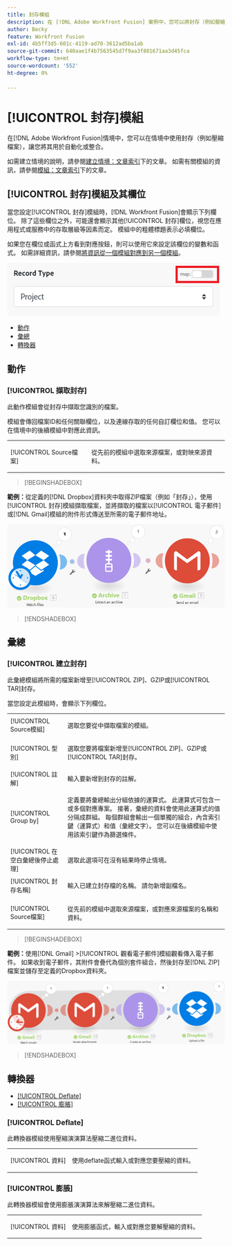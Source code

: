 ```yaml
---
title: 封存模組
description: 在 [!DNL Adobe Workfront Fusion] 案例中，您可以將封存（例如壓縮檔案）連線至多個協力廠商應用程式和服務。 例如，您可以設定一個情境
author: Becky
feature: Workfront Fusion
exl-id: 4b5ff3d5-601c-4119-ad70-3612ad5ba1ab
source-git-commit: 640aae1f4b7563545d7f9aa3f801671aa3d45fca
workflow-type: tm+mt
source-wordcount: '552'
ht-degree: 0%

---
```


# [!UICONTROL 封存]模組

在[!DNL Adobe Workfront Fusion]情境中，您可以在情境中使用封存（例如壓縮檔案），讓您將其用於自動化或整合。

如需建立情境的說明，請參閱[建立情境：文章索引](/help/workfront-fusion/create-scenarios/create-scenarios-toc.md)下的文章。 如需有關模組的資訊，請參閱[模組：文章索引](/help/workfront-fusion/references/modules/modules-toc.md)下的文章。

## [!UICONTROL 封存]模組及其欄位

當您設定[!UICONTROL 封存]模組時，[!DNL Workfront Fusion]會顯示下列欄位。 除了這些欄位之外，可能還會顯示其他[!UICONTROL 封存]欄位，視您在應用程式或服務中的存取層級等因素而定。 模組中的粗體標題表示必填欄位。

如果您在欄位或函式上方看到對應按鈕，則可以使用它來設定該欄位的變數和函式。 如需詳細資訊，請參閱[將資訊從一個模組對應到另一個模組](/help/workfront-fusion/create-scenarios/map-data/map-data-from-one-to-another.md)。

![地圖切換](/help/workfront-fusion/references/apps-and-modules/assets/map-toggle-350x74.png)

* [動作](#actions)
* [彙總](#aggregators)
* [轉換器](#transformers)

## 動作

### [!UICONTROL 擷取封存]

此動作模組會從封存中擷取您識別的檔案。

模組會傳回檔案ID和任何關聯欄位，以及連線存取的任何自訂欄位和值。 您可以在情境中的後續模組中對應此資訊。

<table style="table-layout:auto">
 <col> 
 <col> 
 <tbody> 
  <tr> 
   <td>[!UICONTROL Source檔案]</td> 
   <td> <p>  <p>從先前的模組中選取來源檔案，或對映來源資料。</p></p>  </td> 
  </tr> 
 </tbody> 
</table>

>[!BEGINSHADEBOX]

**範例：**&#x200B;從定義的[!DNL Dropbox]資料夾中取得ZIP檔案（例如「封存」），使用[!UICONTROL 封存]模組擷取檔案，並將擷取的檔案以[!UICONTROL 電子郵件]或[!DNL Gmail]模組的附件形式傳送至所需的電子郵件地址。

![範例Dropbox](/help/workfront-fusion/references/apps-and-modules/assets/example-dropbox-350x134.png)

>[!ENDSHADEBOX]

## 彙總

### [!UICONTROL 建立封存]

此彙總模組將所需的檔案新增至[!UICONTROL ZIP]、GZIP或[!UICONTROL TAR]封存。

當您設定此模組時，會顯示下列欄位。

<table style="table-layout:auto"> 
 <col> 
 <col> 
 <tbody> 
  <tr> 
   <td>[!UICONTROL Source模組]</td> 
   <td> <p> 選取您要從中擷取檔案的模組。</p> </td> 
  </tr> 
  <tr> 
   <td>[!UICONTROL 型別] </td> 
   <td> <p>選取您要將檔案新增至[!UICONTROL ZIP]、GZIP或[!UICONTROL TAR]封存。</p> </td> 
  </tr> 
  <tr> 
   <td>[!UICONTROL 註解]</td> 
   <td>輸入要新增到封存的註解。</td> 
  </tr> 
  <tr> 
   <td>[!UICONTROL Group by]</td> 
   <td> <p>定義要將彙總輸出分組依據的運算式。 此運算式可包含一或多個對應專案。 接著，彙總的資料會使用此運算式的值分隔成群組。 每個群組會輸出一個單獨的組合，內含索引鍵（運算式）和值（彙總文字）。 您可以在後續模組中使用該索引鍵作為篩選條件。</p> </td> 
  </tr> 
  <tr> 
   <td>[!UICONTROL 在空白彙總後停止處理]</td> 
   <td>選取此選項可在沒有結果時停止情境。</td> 
  </tr> 
  <tr> 
   <td>[!UICONTROL 封存名稱]</td> 
   <td> <p> 輸入已建立封存檔的名稱。 請勿新增副檔名。</p> </td> 
  </tr> 
  <tr> 
   <td>[!UICONTROL Source檔案]</td> 
   <td> <p>從先前的模組中選取來源檔案，或對應來源檔案的名稱和資料。</p> </td> 
  </tr> 
 </tbody> 
</table>

>[!BEGINSHADEBOX]

**範例：**&#x200B;使用[!DNL Gmail] >[!UICONTROL 觀看電子郵件]模組觀看傳入電子郵件。 如果收到電子郵件，其附件會疊代為個別套件組合，然後封存至[!DNL ZIP]檔案並儲存至定義的Dropbox資料夾。

![範例Gmail](/help/workfront-fusion/references/apps-and-modules/assets/example-gmail-350x102.png)

>[!ENDSHADEBOX]

## 轉換器

* [[!UICONTROL Deflate]](#deflate)
* [[!UICONTROL 膨脹]](#inflate)

### [!UICONTROL Deflate]

此轉換器模組使用壓縮演演算法壓縮二進位資料。

<table style="table-layout:auto">
 <col> 
 <col> 
 <tbody> 
  <tr> 
   <td>[!UICONTROL 資料] </td> 
   <td> <p>使用deflate函式輸入或對應您要壓縮的資料。</p> </td> 
  </tr> 
 </tbody> 
</table>

### [!UICONTROL 膨脹]

此轉換器模組會使用膨脹演演算法來解壓縮二進位資料。

<table style="table-layout:auto">
 <col> 
 <col> 
 <tbody> 
  <tr> 
   <td>[!UICONTROL 資料] </td> 
   <td> <p>使用膨脹函式，輸入或對應您要解壓縮的資料。</p> </td> 
  </tr> 
 </tbody> 
</table>
